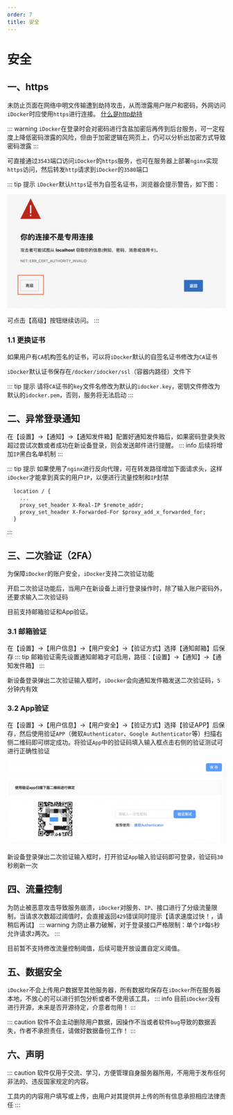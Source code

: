 ```yaml
---
order: 7
title: 安全
---
```

# 安全
## 一、https
未防止页面在网络中明文传输遭到劫持攻击，从而泄露用户账户和密码，外网访问`iDocker`时应使用`https`进行连接。 [什么是http劫持](https://www.zhihu.com/question/620860158)

::: warning
`iDocker`在登录时会对密码进行含盐加密后再传到后台服务，可一定程度上降低密码泄露的风险，但由于加密逻辑在网页上，仍可以分析出加密方式导致密码泄露
:::

可直接通过`3543`端口访问`iDocker`的`https`服务，也可在服务器上部署`nginx`实现`https`访问，然后转发`http`请求到`iDocker`的`3580`端口

::: tip 提示
`iDocker`默认`https`证书为自签名证书，浏览器会提示警告，如下图：

![Https Error](./screenshots/https-error.png)

可点击【高级】按钮继续访问。
:::
### 1.1 更换证书
如果用户有`CA`机构签名的证书，可以将`iDocker`默认的自签名证书修改为`CA`证书

`iDocker`默认证书保存在`/docker/idocker/ssl`（容器内路径）文件下

::: tip 提示
请将`CA`证书的`key`文件名修改为默认的`idocker.key`，密钥文件修改为默认的`idocker.pem`，否则，服务将无法启动
:::

## 二、异常登录通知
在【设置】->【通知】->【通知发件箱】配置好通知发件箱后，如果密码登录失败超过尝试次数或者成功在新设备登录，则会发送邮件进行提醒。
::: info
后续将增加`IP`黑白名单机制
:::

::: tip 提示
如果使用了`nginx`进行反向代理，可在转发路径增加下面请求头，这样`iDocker`才能拿到真实的用户`IP`，以便进行流量控制和`IP`封禁
```
  location / {
    ...
    proxy_set_header X-Real-IP $remote_addr;
    proxy_set_header X-Forwarded-For $proxy_add_x_forwarded_for;
  }
```
:::

## 三、二次验证（2FA）
为保障`iDocker`的账户安全，`iDocker`支持二次验证功能

开启二次验证功能后，当用户在新设备上进行登录操作时，除了输入账户密码外，还要求输入二次验证码

目前支持邮箱验证和App验证。
### 3.1 邮箱验证
在【设置】->【用户信息】->【用户安全】->【验证方式】选择【通知邮箱】后保存
::: tip
邮箱验证需先设置通知邮箱才可启用，路径：【设置】->【通知】->【通知发件箱】
:::

新设备登录弹出二次验证输入框时，`iDocker`会向通知发件箱发送二次验证码，`5`分钟内有效
### 3.2 App验证
在【设置】->【用户信息】->【用户安全】->【验证方式】选择【验证APP】后保存，然后使用验证`APP`（微软`Authenticator`、`Google Authenticator`等）扫描右侧二维码即可绑定成功。将验证`App`中的验证码填入输入框点击右侧的验证测试可进行正确性验证

![App验证](./screenshots/2facode.png)

新设备登录弹出二次验证输入框时，打开验证`App`输入验证码即可登录，验证码`30`秒刷新一次


## 四、流量控制
为防止被恶意攻击导致服务崩溃，`iDocker`对服务、`IP`、接口进行了分级流量限制，当请求次数超过阈值时，会直接返回`429`错误同时提示【请求速度过快！，请稍后再试】
::: warning
为防止暴力破解，对于登录接口严格限制：单个`IP`每`5`秒允许请求`2`两次。
:::

目前暂不支持修改流量控制阈值，后续可能开放设置自定义阈值。



## 五、数据安全
`iDocker`不会上传用户数据至其他服务器，所有数据均保存在`iDocker`所在服务器本地，不放心的可以进行抓包分析或者不使用该工具，
::: info
目前`iDocker`没有进行开源，未来是否开源待定，介意者勿用！
:::

::: caution 
软件不会主动删除用户数据，因操作不当或者软件`bug`导致的数据丢失，作者不承担责任，请做好数据备份工作！
:::

## 六、声明
::: caution 
软件仅用于交流、学习，方便管理自身服务器所用，不用用于发布任何非法的、违反国家规定的内容。

工具内的内容用户填写或上传，由用户对其提供并上传的所有信息承担相应法律责任
:::